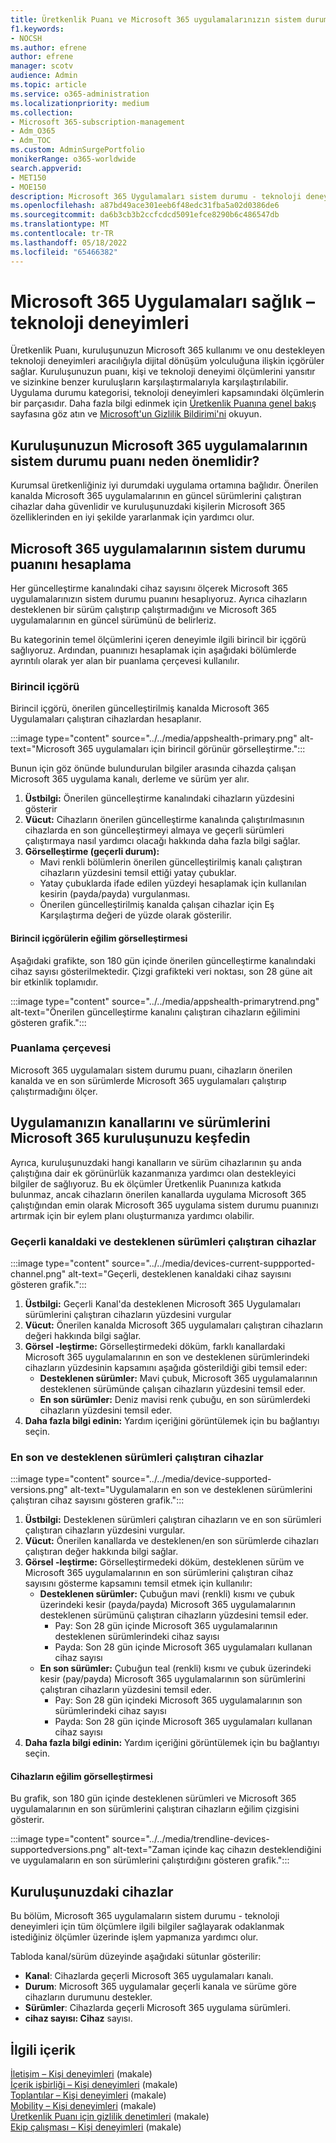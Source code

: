 ```yaml
---
title: Üretkenlik Puanı ve Microsoft 365 uygulamalarınızın sistem durumu
f1.keywords:
- NOCSH
ms.author: efrene
author: efrene
manager: scotv
audience: Admin
ms.topic: article
ms.service: o365-administration
ms.localizationpriority: medium
ms.collection:
- Microsoft 365-subscription-management
- Adm_O365
- Adm_TOC
ms.custom: AdminSurgePortfolio
monikerRange: o365-worldwide
search.appverid:
- MET150
- MOE150
description: Microsoft 365 Uygulamaları sistem durumu - teknoloji deneyimlerinin ayrıntıları Üretkenlik puanı.
ms.openlocfilehash: a87bd49ace301eeb6f48edc31fba5a02d0386de6
ms.sourcegitcommit: da6b3cb3b2ccfcdcd5091efce8290b6c486547db
ms.translationtype: MT
ms.contentlocale: tr-TR
ms.lasthandoff: 05/18/2022
ms.locfileid: "65466382"
---
```

# <a name="microsoft-365-apps-health--technology-experiences"></a>Microsoft 365 Uygulamaları sağlık – teknoloji deneyimleri

Üretkenlik Puanı, kuruluşunuzun Microsoft 365 kullanımı ve onu destekleyen teknoloji deneyimleri aracılığıyla dijital dönüşüm yolculuğuna ilişkin içgörüler sağlar. Kuruluşunuzun puanı, kişi ve teknoloji deneyimi ölçümlerini yansıtır ve sizinkine benzer kuruluşların karşılaştırmalarıyla karşılaştırılabilir. Uygulama durumu kategorisi, teknoloji deneyimleri kapsamındaki ölçümlerin bir parçasıdır. Daha fazla bilgi edinmek için [Üretkenlik Puanına genel bakış](productivity-score.md) sayfasına göz atın ve [Microsoft'un Gizlilik Bildirimi'ni](https://privacy.microsoft.com/privacystatement) okuyun.

## <a name="why-your-organizations-microsoft-365-apps-health-score-matters"></a>Kuruluşunuzun Microsoft 365 uygulamalarının sistem durumu puanı neden önemlidir?

Kurumsal üretkenliğiniz iyi durumdaki uygulama ortamına bağlıdır. Önerilen kanalda Microsoft 365 uygulamalarının en güncel sürümlerini çalıştıran cihazlar daha güvenlidir ve kuruluşunuzdaki kişilerin Microsoft 365 özelliklerinden en iyi şekilde yararlanmak için yardımcı olur.

## <a name="how-we-calculate-the-microsoft-365-apps-health-score"></a>Microsoft 365 uygulamalarının sistem durumu puanını hesaplama

Her güncelleştirme kanalındaki cihaz sayısını ölçerek Microsoft 365 uygulamalarınızın sistem durumu puanını hesaplıyoruz. Ayrıca cihazların desteklenen bir sürüm çalıştırıp çalıştırmadığını ve Microsoft 365 uygulamalarının en güncel sürümünü de belirleriz.

Bu kategorinin temel ölçümlerini içeren deneyimle ilgili birincil bir içgörü sağlıyoruz. Ardından, puanınızı hesaplamak için aşağıdaki bölümlerde ayrıntılı olarak yer alan bir puanlama çerçevesi kullanılır.

### <a name="primary-insight"></a>Birincil içgörü

Birincil içgörü, önerilen güncelleştirilmiş kanalda Microsoft 365 Uygulamaları çalıştıran cihazlardan hesaplanır.

:::image type="content" source="../../media/appshealth-primary.png" alt-text="Microsoft 365 uygulamaları için birincil görünür görselleştirme.":::

Bunun için göz önünde bulundurulan bilgiler arasında cihazda çalışan Microsoft 365 uygulama kanalı, derleme ve sürüm yer alır.

1. **Üstbilgi:**  Önerilen güncelleştirme kanalındaki cihazların yüzdesini gösterir
1. **Vücut:**  Cihazların önerilen güncelleştirme kanalında çalıştırılmasının cihazlarda en son güncelleştirmeyi almaya ve geçerli sürümleri çalıştırmaya nasıl yardımcı olacağı hakkında daha fazla bilgi sağlar.
1. **Görselleştirme (geçerli durum):**
    - Mavi renkli bölümlerin önerilen güncelleştirilmiş kanalı çalıştıran cihazların yüzdesini temsil ettiği yatay çubuklar.
    - Yatay çubuklarda ifade edilen yüzdeyi hesaplamak için kullanılan kesirin (payda/payda) vurgulanması.
    - Önerilen güncelleştirilmiş kanalda çalışan cihazlar için Eş Karşılaştırma değeri de yüzde olarak gösterilir.

#### <a name="trend-visualization-of-the-primary-insight"></a>Birincil içgörülerin eğilim görselleştirmesi

Aşağıdaki grafikte, son 180 gün içinde önerilen güncelleştirme kanalındaki cihaz sayısı gösterilmektedir. Çizgi grafikteki veri noktası, son 28 güne ait bir etkinlik toplamıdır.

:::image type="content" source="../../media/appshealth-primarytrend.png" alt-text="Önerilen güncelleştirme kanalını çalıştıran cihazların eğilimini gösteren grafik.":::

### <a name="scoring-framework"></a>Puanlama çerçevesi

Microsoft 365 uygulamaları sistem durumu puanı, cihazların önerilen kanalda ve en son sürümlerde Microsoft 365 uygulamaları çalıştırıp çalıştırmadığını ölçer.

## <a name="explore-your-organization-microsoft-365-app-channels-and-versions"></a>Uygulamanızın kanallarını ve sürümlerini Microsoft 365 kuruluşunuzu keşfedin

Ayrıca, kuruluşunuzdaki hangi kanalların ve sürüm cihazlarının şu anda çalıştığına dair ek görünürlük kazanmanıza yardımcı olan destekleyici bilgiler de sağlıyoruz. Bu ek ölçümler Üretkenlik Puanınıza katkıda bulunmaz, ancak cihazların önerilen kanallarda uygulama Microsoft 365 çalıştığından emin olarak Microsoft 365 uygulama sistem durumu puanınızı artırmak için bir eylem planı oluşturmanıza yardımcı olabilir.

### <a name="devices-on-current-channel-and-running-supported-versions"></a>Geçerli kanaldaki ve desteklenen sürümleri çalıştıran cihazlar

:::image type="content" source="../../media/devices-current-suppported-channel.png" alt-text="Geçerli, desteklenen kanaldaki cihaz sayısını gösteren grafik.":::

1. **Üstbilgi:**  Geçerli Kanal'da desteklenen Microsoft 365 Uygulamaları sürümlerini çalıştıran cihazların yüzdesini vurgular
1. **Vücut:**  Önerilen kanalda Microsoft 365 uygulamaları çalıştıran cihazların değeri hakkında bilgi sağlar.
1. **Görsel -leştirme:**  Görselleştirmedeki döküm, farklı kanallardaki Microsoft 365 uygulamalarının en son ve desteklenen sürümlerindeki cihazların yüzdesinin kapsamını aşağıda gösterildiği gibi temsil eder:
    - **Desteklenen sürümler:** Mavi çubuk, Microsoft 365 uygulamalarının desteklenen sürümünde çalışan cihazların yüzdesini temsil eder.
    - **En son sürümler:** Deniz mavisi renk çubuğu, en son sürümlerdeki cihazların yüzdesini temsil eder.
1. **Daha fazla bilgi edinin:**   Yardım içeriğini görüntülemek için bu bağlantıyı seçin.

### <a name="devices-running-latest-and-supported-versions"></a>En son ve desteklenen sürümleri çalıştıran cihazlar

:::image type="content" source="../../media/device-supported-versions.png" alt-text="Uygulamaların en son ve desteklenen sürümlerini çalıştıran cihaz sayısını gösteren grafik.":::

1. **Üstbilgi:**  Desteklenen sürümleri çalıştıran cihazların ve en son sürümleri çalıştıran cihazların yüzdesini vurgular.
1. **Vücut:**  Önerilen kanallarda ve desteklenen/en son sürümlerde cihazları çalıştıran değer hakkında bilgi sağlar.
1. **Görsel -leştirme:** Görselleştirmedeki döküm, desteklenen sürüm ve Microsoft 365 uygulamalarının en son sürümlerini çalıştıran cihaz sayısını gösterme kapsamını temsil etmek için kullanılır:
    - **Desteklenen sürümler:** Çubuğun mavi (renkli) kısmı ve çubuk üzerindeki kesir (payda/payda) Microsoft 365 uygulamalarının desteklenen sürümünü çalıştıran cihazların yüzdesini temsil eder.
        - Pay: Son 28 gün içinde Microsoft 365 uygulamalarının desteklenen sürümlerindeki cihaz sayısı
        - Payda: Son 28 gün içinde Microsoft 365 uygulamaları kullanan cihaz sayısı
    - **En son sürümler:** Çubuğun teal (renkli) kısmı ve çubuk üzerindeki kesir (pay/payda) Microsoft 365 uygulamalarının son sürümlerini çalıştıran cihazların yüzdesini temsil eder.
        - Pay: Son 28 gün içindeki Microsoft 365 uygulamalarının son sürümlerindeki cihaz sayısı
        - Payda: Son 28 gün içinde Microsoft 365 uygulamaları kullanan cihaz sayısı
1. **Daha fazla bilgi edinin:**   Yardım içeriğini görüntülemek için bu bağlantıyı seçin.

#### <a name="trend-visualization-of-the-devices"></a>Cihazların eğilim görselleştirmesi

Bu grafik, son 180 gün içinde desteklenen sürümleri ve Microsoft 365 uygulamalarının en son sürümlerini çalıştıran cihazların eğilim çizgisini gösterir.

:::image type="content" source="../../media/trendline-devices-supportedversions.png" alt-text="Zaman içinde kaç cihazın desteklendiğini ve uygulamaların en son sürümlerini çalıştırdığını gösteren grafik.":::

## <a name="devices-in-your-organization"></a>Kuruluşunuzdaki cihazlar

Bu bölüm, Microsoft 365 uygulamaların sistem durumu - teknoloji deneyimleri için tüm ölçümlere ilgili bilgiler sağlayarak odaklanmak istediğiniz ölçümler üzerinde işlem yapmanıza yardımcı olur.

Tabloda kanal/sürüm düzeyinde aşağıdaki sütunlar gösterilir:

- **Kanal**: Cihazlarda geçerli Microsoft 365 uygulamaları kanalı.
- **Durum**: Microsoft 365 uygulamalar geçerli kanala ve sürüme göre cihazların durumunu destekler.
- **Sürümler**: Cihazlarda geçerli Microsoft 365 uygulama sürümleri.
- **cihaz sayısı: Cihaz** sayısı.

## <a name="related-content"></a>İlgili içerik

[İletişim – Kişi deneyimleri](communication.md) (makale)\
[İçerik işbirliği – Kişi deneyimleri](content-collaboration.md) (makale)\
[Toplantılar – Kişi deneyimleri](meetings.md) (makale)\
[Mobility – Kişi deneyimleri](mobility.md) (makale)\
[Üretkenlik Puanı için gizlilik denetimleri](privacy.md) (makale)\
[Ekip çalışması – Kişi deneyimleri](teamwork.md) (makale)